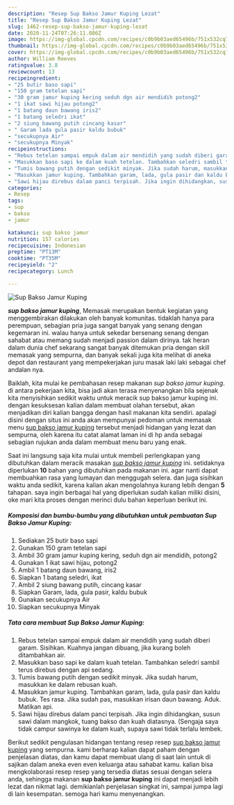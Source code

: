 ```yaml
---
description: "Resep Sup Bakso Jamur Kuping Lezat"
title: "Resep Sup Bakso Jamur Kuping Lezat"
slug: 1462-resep-sup-bakso-jamur-kuping-lezat
date: 2020-11-24T07:26:11.086Z
image: https://img-global.cpcdn.com/recipes/c0b9b03aed65496b/751x532cq70/sup-bakso-jamur-kuping-foto-resep-utama.jpg
thumbnail: https://img-global.cpcdn.com/recipes/c0b9b03aed65496b/751x532cq70/sup-bakso-jamur-kuping-foto-resep-utama.jpg
cover: https://img-global.cpcdn.com/recipes/c0b9b03aed65496b/751x532cq70/sup-bakso-jamur-kuping-foto-resep-utama.jpg
author: William Reeves
ratingvalue: 3.8
reviewcount: 13
recipeingredient:
- "25 butir baso sapi"
- "150 gram tetelan sapi"
- "30 gram jamur kuping kering seduh dgn air mendidih potong2"
- "1 ikat sawi hijau potong2"
- "1 batang daun bawang iris2"
- "1 batang seledri ikat"
- "2 siung bawang putih cincang kasar"
- " Garam lada gula pasir kaldu bubuk"
- "secukupnya Air"
- "secukupnya Minyak"
recipeinstructions:
- "Rebus tetelan sampai empuk dalam air mendidih yang sudah diberi garam. Sisihkan. Kuahnya jangan dibuang, jika kurang boleh ditambahkan air."
- "Masukkan baso sapi ke dalam kuah tetelan. Tambahkan seledri sambil terus direbus dengan api sedang."
- "Tumis bawang putih dengan sedikit minyak. Jika sudah harum, masukkan ke dalam rebusan kuah."
- "Masukkan jamur kuping. Tambahkan garam, lada, gula pasir dan kaldu bubuk. Tes rasa. Jika sudah pas, masukkan irisan daun bawang. Aduk. Matikan api."
- "Sawi hijau direbus dalam panci terpisah. Jika ingin dihidangkan, susun sawi dalam mangkok, tuang bakso dan kuah diatasnya. (Sengaja saya tidak campur sawinya ke dalam kuah, supaya sawi tidak terlalu lembek."
categories:
- Resep
tags:
- sup
- bakso
- jamur

katakunci: sup bakso jamur 
nutrition: 157 calories
recipecuisine: Indonesian
preptime: "PT13M"
cooktime: "PT35M"
recipeyield: "2"
recipecategory: Lunch

---
```



![Sup Bakso Jamur Kuping](https://img-global.cpcdn.com/recipes/c0b9b03aed65496b/751x532cq70/sup-bakso-jamur-kuping-foto-resep-utama.jpg)

<b><i>sup bakso jamur kuping</i></b>, Memasak merupakan bentuk kegiatan yang menggembirakan dilakukan oleh banyak komunitas. tidaklah hanya para perempuan, sebagian pria juga sangat banyak yang senang dengan kegemaran ini. walau hanya untuk sekedar bersenang senang dengan sahabat atau memang sudah menjadi passion dalam dirinya. tak heran dalam dunia chef sekarang sangat banyak ditemukan pria dengan skill memasak yang sempurna, dan banyak sekali juga kita melihat di aneka depot dan restaurant yang mempekerjakan juru masak laki laki sebagai chef andalan nya.



Baiklah, kita mulai ke pembahasan resep makanan <i>sup bakso jamur kuping</i>. di antara pekerjaan kita, bisa jadi akan terasa menyenangkan bila sejenak kita menyisihkan sedikit waktu untuk meracik sup bakso jamur kuping ini. dengan kesuksesan kalian dalam membuat olahan tersebut, akan menjadikan diri kalian bangga dengan hasil makanan kita sendiri. apalagi disini dengan situs ini anda akan mempunyai pedoman untuk memasak menu <u>sup bakso jamur kuping</u> tersebut menjadi hidangan yang lezat dan sempurna, oleh karena itu catat alamat laman ini di hp anda sebagai sebagian rujukan anda dalam membuat menu baru yang enak.


Saat ini langsung saja kita mulai untuk membeli perlengkapan yang dibutuhkan dalam meracik masakan <u><i>sup bakso jamur kuping</i></u> ini. setidaknya diperlukan <b>10</b> bahan yang dibutuhkan pada makanan ini. agar nanti dapat membuahkan rasa yang lumayan dan menggugah selera. dan juga sisihkan waktu anda sedikit, karena kalian akan mengolahnya kurang lebih dengan <b>5</b> tahapan. saya ingin berbagai hal yang diperlukan sudah kalian miliki disini, oke mari kita proses dengan merinci dulu bahan keperluan berikut ini.

<!--inarticleads1-->

##### Komposisi dan bumbu-bumbu yang dibutuhkan untuk pembuatan Sup Bakso Jamur Kuping:

1. Sediakan 25 butir baso sapi
1. Gunakan 150 gram tetelan sapi
1. Ambil 30 gram jamur kuping kering, seduh dgn air mendidih, potong2
1. Gunakan 1 ikat sawi hijau, potong2
1. Ambil 1 batang daun bawang, iris2
1. Siapkan 1 batang seledri, ikat
1. Ambil 2 siung bawang putih, cincang kasar
1. Siapkan  Garam, lada, gula pasir, kaldu bubuk
1. Gunakan secukupnya Air
1. Siapkan secukupnya Minyak




<!--inarticleads2-->

##### Tata cara membuat Sup Bakso Jamur Kuping:

1. Rebus tetelan sampai empuk dalam air mendidih yang sudah diberi garam. Sisihkan. Kuahnya jangan dibuang, jika kurang boleh ditambahkan air.
1. Masukkan baso sapi ke dalam kuah tetelan. Tambahkan seledri sambil terus direbus dengan api sedang.
1. Tumis bawang putih dengan sedikit minyak. Jika sudah harum, masukkan ke dalam rebusan kuah.
1. Masukkan jamur kuping. Tambahkan garam, lada, gula pasir dan kaldu bubuk. Tes rasa. Jika sudah pas, masukkan irisan daun bawang. Aduk. Matikan api.
1. Sawi hijau direbus dalam panci terpisah. Jika ingin dihidangkan, susun sawi dalam mangkok, tuang bakso dan kuah diatasnya. (Sengaja saya tidak campur sawinya ke dalam kuah, supaya sawi tidak terlalu lembek.




Berikut sedikit pengulasan hidangan tentang resep resep <u>sup bakso jamur kuping</u> yang sempurna. kami berharap kalian dapat paham dengan penjelasan diatas, dan kamu dapat membuat ulang di saat lain untuk di sajikan dalam aneka even even keluarga atau sahabat kamu. kalian bisa mengkolaborasi resep resep yang tersedia diatas sesuai dengan selera anda, sehingga makanan <b>sup bakso jamur kuping</b> ini dapat menjadi lebih lezat dan nikmat lagi. demikianlah penjelasan singkat ini, sampai jumpa lagi di lain kesempatan. semoga hari kamu menyenangkan.
